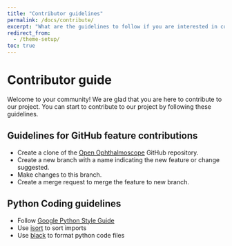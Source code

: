 ```yaml
---
title: "Contributor guidelines"
permalink: /docs/contribute/
excerpt: "What are the guidelines to follow if you are interested in contributing?""
redirect_from:
  - /theme-setup/
toc: true
---
```


# Contributor guide

Welcome to your community! We are glad that you are here to contribute to our project. You can start to contribute to our project by following these guidelines. 

## Guidelines for GitHub feature contributions

* Create a clone of the [Open Ophthalmoscope](https://github.com/Open-Ophthalmoscope/Open-Ophthalmoscope.github.io) GitHub repository.
* Create a new branch with a name indicating the new feature or change suggested.
* Make changes to this branch. 
* Create a merge request to merge the feature to new branch. 

## Python Coding guidelines

* Follow [Google Python Style Guide](https://google.github.io/styleguide/pyguide.html)
* Use [isort](https://pycqa.github.io/isort/) to sort imports
* Use [black](https://black.readthedocs.io/en/stable/) to format python code files  
